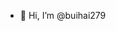 - 👋 Hi, I’m @buihai279
<!---
buihai279/buihai279 is a ✨ special ✨ repository because its `README.md` (this file) appears on your GitHub profile.
You can click the Preview link to take a look at your changes.
--->
